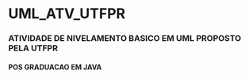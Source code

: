 # UML_ATV_UTFPR 
### ATIVIDADE DE NIVELAMENTO BASICO EM UML PROPOSTO PELA UTFPR
#### POS GRADUACAO EM JAVA 
